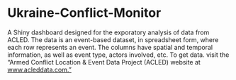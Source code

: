 # Ukraine-Conflict-Monitor
A Shiny dashboard designed for the exporatory analysis of data from ACLED. The data is an event-based dataset, in spreadsheet form, where each row represents an event. The columns have spatial and temporal information, as well as event type, actors involved, etc. To get data. visit the “Armed Conflict Location & Event Data Project (ACLED) website at www.acleddata.com.”
